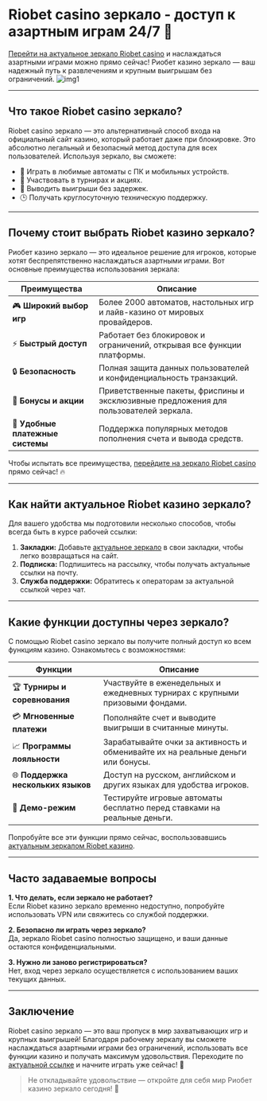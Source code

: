 # Riobet casino зеркало - доступ к азартным играм 24/7 🌟

[Перейти на актуальное зеркало Riobet casino](https://brandplay.link/dtx89f2L) и наслаждаться азартными играми можно прямо сейчас! Риобет казино зеркало — ваш надежный путь к развлечениям и крупным выигрышам без ограничений.
![img1](https://github.com/user-attachments/assets/b19b0cdf-1f0a-4f2e-ac67-a64a8c05ef2e)


---

## Что такое Riobet casino зеркало?

Riobet casino зеркало — это альтернативный способ входа на официальный сайт казино, который работает даже при блокировке. Это абсолютно легальный и безопасный метод доступа для всех пользователей. Используя зеркало, вы сможете:

- 📱 Играть в любимые автоматы с ПК и мобильных устройств.
- 🎰 Участвовать в турнирах и акциях.
- 💸 Выводить выигрыши без задержек.
- 🕒 Получать круглосуточную техническую поддержку.

---

## Почему стоит выбрать Riobet казино зеркало?

Риобет казино зеркало — это идеальное решение для игроков, которые хотят беспрепятственно наслаждаться азартными играми. Вот основные преимущества использования зеркала:

| **Преимущества**              | **Описание**                                                                                     |
|-------------------------------|-------------------------------------------------------------------------------------------------|
| 🎮 **Широкий выбор игр**      | Более 2000 автоматов, настольных игр и лайв-казино от мировых провайдеров.                     |
| ⚡ **Быстрый доступ**          | Работает без блокировок и ограничений, открывая все функции платформы.                        |
| 🔒 **Безопасность**            | Полная защита данных пользователей и конфиденциальность транзакций.                           |
| 🎁 **Бонусы и акции**         | Приветственные пакеты, фриспины и эксклюзивные предложения для пользователей зеркала.         |
| 🏦 **Удобные платежные системы** | Поддержка популярных методов пополнения счета и вывода средств.                              |

Чтобы испытать все преимущества, [перейдите на зеркало Riobet casino](https://brandplay.link/dtx89f2L) прямо сейчас! 🔥

---

## Как найти актуальное Riobet казино зеркало?

Для вашего удобства мы подготовили несколько способов, чтобы всегда быть в курсе рабочей ссылки:

1. **Закладки:** Добавьте [актуальное зеркало](https://brandplay.link/dtx89f2L) в свои закладки, чтобы легко возвращаться на сайт.
2. **Подписка:** Подпишитесь на рассылку, чтобы получать актуальные ссылки на почту.
3. **Служба поддержки:** Обратитесь к операторам за актуальной ссылкой через чат.

---

## Какие функции доступны через зеркало?

С помощью Riobet casino зеркало вы получите полный доступ ко всем функциям казино. Ознакомьтесь с возможностями:

| **Функции**                          | **Описание**                                                                                     |
|--------------------------------------|-------------------------------------------------------------------------------------------------|
| 🏆 **Турниры и соревнования**        | Участвуйте в еженедельных и ежедневных турнирах с крупными призовыми фондами.                  |
| 💳 **Мгновенные платежи**            | Пополняйте счет и выводите выигрыши в считанные минуты.                                        |
| 📈 **Программы лояльности**          | Зарабатывайте очки за активность и обменивайте их на реальные деньги или бонусы.               |
| 🌐 **Поддержка нескольких языков**   | Доступ на русском, английском и других языках для удобства игроков.                            |
| 🎲 **Демо-режим**                    | Тестируйте игровые автоматы бесплатно перед ставками на реальные деньги.                       |

Попробуйте все эти функции прямо сейчас, воспользовавшись [актуальным зеркалом Riobet казино](https://brandplay.link/dtx89f2L).

---

## Часто задаваемые вопросы

**1. Что делать, если зеркало не работает?**  
Если Riobet казино зеркало временно недоступно, попробуйте использовать VPN или свяжитесь со службой поддержки.

**2. Безопасно ли играть через зеркало?**  
Да, зеркало Riobet casino полностью защищено, и ваши данные остаются конфиденциальными.

**3. Нужно ли заново регистрироваться?**  
Нет, вход через зеркало осуществляется с использованием ваших текущих данных.

---

## Заключение

Riobet casino зеркало — это ваш пропуск в мир захватывающих игр и крупных выигрышей! Благодаря рабочему зеркалу вы сможете наслаждаться азартными играми без ограничений, использовать все функции казино и получать максимум удовольствия. Переходите по [актуальной ссылке](https://brandplay.link/dtx89f2L) и начните играть уже сейчас! 🎉

> Не откладывайте удовольствие — откройте для себя мир Риобет казино зеркало сегодня! 💎
